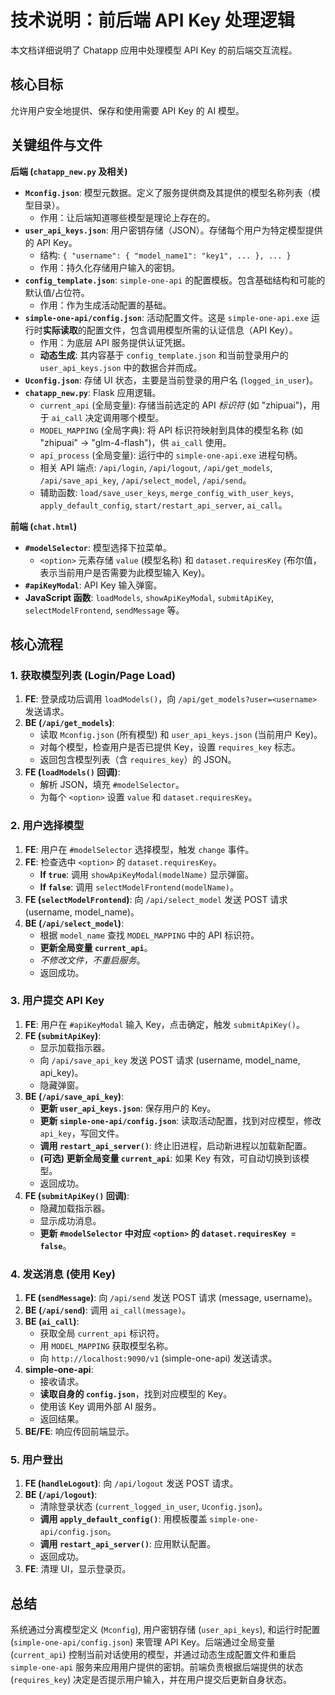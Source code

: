 # 技术说明：前后端 API Key 处理逻辑

本文档详细说明了 Chatapp 应用中处理模型 API Key 的前后端交互流程。

## 核心目标

允许用户安全地提供、保存和使用需要 API Key 的 AI 模型。

## 关键组件与文件

**后端 (`chatapp_new.py` 及相关)**

*   **`Mconfig.json`**: 模型元数据。定义了服务提供商及其提供的模型名称列表（模型目录）。
    *   作用：让后端知道哪些模型是理论上存在的。
*   **`user_api_keys.json`**: 用户密钥存储（JSON）。存储每个用户为特定模型提供的 API Key。
    *   结构: `{ "username": { "model_name1": "key1", ... }, ... }`
    *   作用：持久化存储用户输入的密钥。
*   **`config_template.json`**: `simple-one-api` 的配置模板。包含基础结构和可能的默认值/占位符。
    *   作用：作为生成活动配置的基础。
*   **`simple-one-api/config.json`**: 活动配置文件。这是 `simple-one-api.exe` 运行时**实际读取**的配置文件，包含调用模型所需的认证信息（API Key）。
    *   作用：为底层 API 服务提供认证凭据。
    *   **动态生成**: 其内容基于 `config_template.json` 和当前登录用户的 `user_api_keys.json` 中的数据合并而成。
*   **`Uconfig.json`**: 存储 UI 状态，主要是当前登录的用户名 (`logged_in_user`)。
*   **`chatapp_new.py`**: Flask 应用逻辑。
    *   `current_api` (全局变量): 存储当前选定的 API *标识符* (如 "zhipuai")，用于 `ai_call` 决定调用哪个模型。
    *   `MODEL_MAPPING` (全局字典): 将 API 标识符映射到具体的模型名称 (如 "zhipuai" -> "glm-4-flash")，供 `ai_call` 使用。
    *   `api_process` (全局变量): 运行中的 `simple-one-api.exe` 进程句柄。
    *   相关 API 端点: `/api/login`, `/api/logout`, `/api/get_models`, `/api/save_api_key`, `/api/select_model`, `/api/send`。
    *   辅助函数: `load/save_user_keys`, `merge_config_with_user_keys`, `apply_default_config`, `start/restart_api_server`, `ai_call`。

**前端 (`chat.html`)**

*   **`#modelSelector`**: 模型选择下拉菜单。
    *   `<option>` 元素存储 `value` (模型名称) 和 `dataset.requiresKey` (布尔值，表示当前用户是否需要为此模型输入 Key)。
*   **`#apiKeyModal`**: API Key 输入弹窗。
*   **JavaScript 函数**: `loadModels`, `showApiKeyModal`, `submitApiKey`, `selectModelFrontend`, `sendMessage` 等。

## 核心流程

### 1. 获取模型列表 (Login/Page Load)

1.  **FE**: 登录成功后调用 `loadModels()`，向 `/api/get_models?user=<username>` 发送请求。
2.  **BE (`/api/get_models`)**:
    *   读取 `Mconfig.json` (所有模型) 和 `user_api_keys.json` (当前用户 Key)。
    *   对每个模型，检查用户是否已提供 Key，设置 `requires_key` 标志。
    *   返回包含模型列表（含 `requires_key`）的 JSON。
3.  **FE (`loadModels()` 回调)**:
    *   解析 JSON，填充 `#modelSelector`。
    *   为每个 `<option>` 设置 `value` 和 `dataset.requiresKey`。

### 2. 用户选择模型

1.  **FE**: 用户在 `#modelSelector` 选择模型，触发 `change` 事件。
2.  **FE**: 检查选中 `<option>` 的 `dataset.requiresKey`。
    *   **If `true`**: 调用 `showApiKeyModal(modelName)` 显示弹窗。
    *   **If `false`**: 调用 `selectModelFrontend(modelName)`。
3.  **FE (`selectModelFrontend`)**: 向 `/api/select_model` 发送 POST 请求 (username, model_name)。
4.  **BE (`/api/select_model`)**:
    *   根据 `model_name` 查找 `MODEL_MAPPING` 中的 API 标识符。
    *   **更新全局变量 `current_api`**。
    *   *不修改文件，不重启服务*。
    *   返回成功。

### 3. 用户提交 API Key

1.  **FE**: 用户在 `#apiKeyModal` 输入 Key，点击确定，触发 `submitApiKey()`。
2.  **FE (`submitApiKey`)**:
    *   显示加载指示器。
    *   向 `/api/save_api_key` 发送 POST 请求 (username, model_name, api_key)。
    *   隐藏弹窗。
3.  **BE (`/api/save_api_key`)**:
    *   **更新 `user_api_keys.json`**: 保存用户的 Key。
    *   **更新 `simple-one-api/config.json`**: 读取活动配置，找到对应模型，修改 `api_key`，写回文件。
    *   **调用 `restart_api_server()`**: 终止旧进程，启动新进程以加载新配置。
    *   **(可选) 更新全局变量 `current_api`**: 如果 Key 有效，可自动切换到该模型。
    *   返回成功。
4.  **FE (`submitApiKey()` 回调)**:
    *   隐藏加载指示器。
    *   显示成功消息。
    *   **更新 `#modelSelector` 中对应 `<option>` 的 `dataset.requiresKey = false`**。

### 4. 发送消息 (使用 Key)

1.  **FE (`sendMessage`)**: 向 `/api/send` 发送 POST 请求 (message, username)。
2.  **BE (`/api/send`)**: 调用 `ai_call(message)`。
3.  **BE (`ai_call`)**:
    *   获取全局 `current_api` 标识符。
    *   用 `MODEL_MAPPING` 获取模型名称。
    *   向 `http://localhost:9090/v1` (simple-one-api) 发送请求。
4.  **simple-one-api**:
    *   接收请求。
    *   **读取自身的 `config.json`**，找到对应模型的 Key。
    *   使用该 Key 调用外部 AI 服务。
    *   返回结果。
5.  **BE/FE**: 响应传回前端显示。

### 5. 用户登出

1.  **FE (`handleLogout`)**: 向 `/api/logout` 发送 POST 请求。
2.  **BE (`/api/logout`)**:
    *   清除登录状态 (`current_logged_in_user`, `Uconfig.json`)。
    *   **调用 `apply_default_config()`**: 用模板覆盖 `simple-one-api/config.json`。
    *   **调用 `restart_api_server()`**: 应用默认配置。
    *   返回成功。
3.  **FE**: 清理 UI，显示登录页。

## 总结

系统通过分离模型定义 (`Mconfig`), 用户密钥存储 (`user_api_keys`), 和运行时配置 (`simple-one-api/config.json`) 来管理 API Key。后端通过全局变量 (`current_api`) 控制当前对话使用的模型，并通过动态生成配置文件和重启 `simple-one-api` 服务来应用用户提供的密钥。前端负责根据后端提供的状态 (`requires_key`) 决定是否提示用户输入，并在用户提交后更新自身状态。